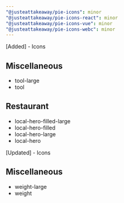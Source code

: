 ```yaml
---
"@justeattakeaway/pie-icons": minor
"@justeattakeaway/pie-icons-react": minor
"@justeattakeaway/pie-icons-vue": minor
"@justeattakeaway/pie-icons-webc": minor
---
```


[Added] - Icons

## Miscellaneous

- tool-large
- tool

## Restaurant

- local-hero-filled-large
- local-hero-filled
- local-hero-large
- local-hero

[Updated] - Icons

## Miscellaneous

- weight-large
- weight
